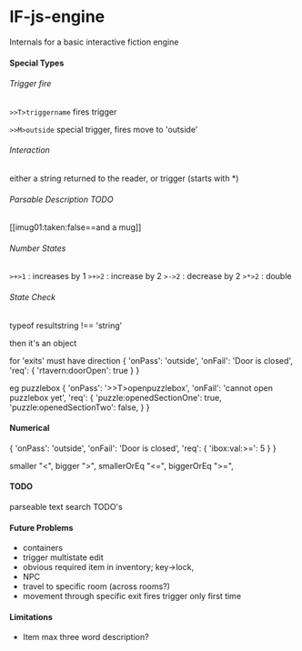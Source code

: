 # IF-js-engine
Internals for a basic interactive fiction engine


#### Special Types

###### Trigger fire

`>>T>triggername` fires trigger

`>>M>outside` special trigger, fires move to 'outside'

###### Interaction

either a string returned to the reader, or trigger (starts with *)

###### Parsable Description TODO

[[imug01:taken:false==and a mug]]

###### Number States

`>+>1` : increases by 1
`>+>2` : increase by 2
`>->2` : decrease by 2
`>*>2` : double

###### State Check

typeof resultstring !== 'string'

then it's an object

for 'exits' must have direction
{
    'onPass': 'outside',
    'onFail': 'Door is closed',
    'req': {
        'rtavern:doorOpen': true
    }
}

eg puzzlebox
{
    'onPass': '>>T>openpuzzlebox',
    'onFail': 'cannot open puzzlebox yet',
    'req': {
        'puzzle:openedSectionOne': true,
        'puzzle:openedSectionTwo': false,
    }
}

#### Numerical

{
    'onPass': 'outside',
    'onFail': 'Door is closed',
    'req': {
        'ibox:val:>=': 5
    }
}

  smaller "<",
  bigger ">",
  smallerOrEq "<=",
  biggerOrEq ">=",

#### TODO

parseable text
search TODO's

#### Future Problems
- containers
- trigger multistate edit
- obvious required item in inventory; key->lock, 
- NPC
- travel to specific room (across rooms?)
- movement through specific exit fires trigger only first time

#### Limitations
 - Item max three word description?
